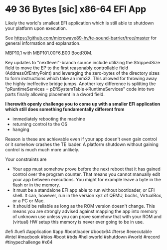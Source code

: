 # ~~49~~ 36 Bytes [sic] x86-64 EFI App
Likely the world's smallest EFI application which is still able to shutdown your platform upon execution.

See https://github.com/microwave89-hv/te-sound-barrier/tree/master for general information and explanation.

MBP10,1 with MBP101.00F6.B00 BootROM.

Key updates to "nextlevel"-branch source include utilizing the StrippedSize field to move the EP to the first reasonably controllable field (AddressOfEntryPoint) and leveraging the zero-bytes of the directory sizes to form instructions which take an imm32.
This allowed for throwing away the highly ineffective bridge jumps.
Another key difference is splitting the "pRuntimeServices = pEfiSystemTable->RuntimeServices" code into two parts finally allowing placement in a dword field.

__I herewith openly challenge you to come up with a smaller EFI application which still does something fundamentally different from__

- immediately rebooting the machine
- returning control to the OS
- hanging

Reason is these are achievable even if your app doesn't even gain control or it somehow crashes the TE loader.
A platform shutdown without gaining control is much much more unlikely.

Your constraints are

- Your app must somehow prove before the next reboot that it has gained control over the program counter. That means you cannot manually edit your app between executions. You might for example leave a byte in the flash or in the memory.
- It must be a standalone EFI app able to run without bootloader, or EFI shell. It can, however, run in the version xyz of QEMU, bochs, VirtualBox, or a PC or Mac.
- It should be reliable as long as the ROM version doesn't change. This means you are strongly advised against mapping the app into memory of unknown use unless you can prove somehow that with your ROM and (virtual) HW setup this memory is never ever going to be in use.

#efi #uefi #application #app #bootloader #bootx64 #terse #executable #intel #macbook #bios #boot #bds #helloworld #shutdown #world #record #tinypechallenge #x64
